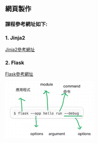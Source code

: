 ## 網頁製作

### 課程參考網址如下:


### 1. Jinja2

[Jinja2參考網址](https://jinja.palletsprojects.com/en/3.1.x/templates/)


### 2. Flask

[Flask參考網址](https://flask.palletsprojects.com/en/3.0.x/)

![alt text](image.png)